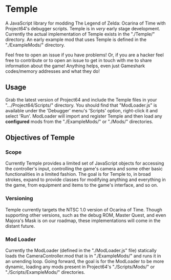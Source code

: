 # Temple
A JavaScript library for modding The Legend of Zelda: Ocarina of Time with Project64's debugger scripts. Temple is in _very_ early stage development. Currently the actual implementation of Temple exists in the "./Temple/" directory. An early example mod that uses Temple is defined in the "./ExampleMods/" directory.

Feel free to open an issue if you have problems! Or, if you are a hacker feel free to contribute or to open an issue to get in touch with me to share information about the game! Anything helps, even just Gameshark codes/memory addresses and what they do!

## Usage
Grab the latest version of Project64 and include the Temple files in your ".../Project64/Scripts/" directory. You should find that "ModLoader.js" is available under the 'Debugger' menu's 'Scripts' option, right-click it and select 'Run'. ModLoader will import and register Temple and then load any __configured__ mods from the "./ExampleMods/" or "./Mods/" directories.

## Objectives of Temple

### Scope
Currently Temple provides a limited set of JavaScript objects for accessing the controller's input, controlling the game's camera and some other basic functionalities in a limited fashion. The goal is for Temple to, in broad strokes, expand to provide classes for modifying anything and everything in the game, from equipment and items to the game's interface, and so on.

### Versioning
Temple currently targets the NTSC 1.0 version of Ocarina of Time. Though supporting other versions, such as the debug ROM, Master Quest, and even Majora's Mask is on our roadmap, these implementations will come in the distant future.

### Mod Loader
Currently the ModLoader (defined in the "./ModLoader.js" file) statically loads the CameraController.mod that is in "./ExampleMods/" and runs it in an unending loop. Going forward, the goal is for the ModLoader to be more dynamic, loading any mods present in Project64's "./Scripts/Mods/" or "./Scripts/ExampleMods/" directories.
